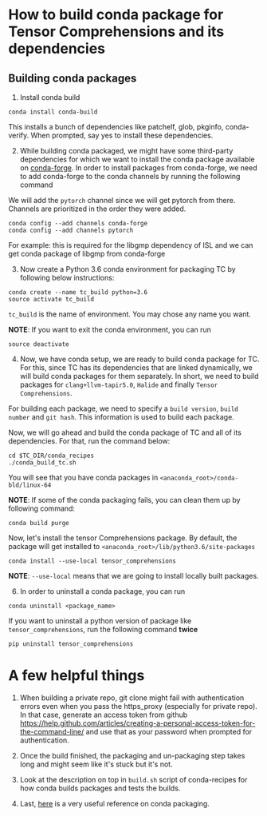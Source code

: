 # How to build conda package for Tensor Comprehensions and its dependencies

## Building conda packages

1. Install conda build

```Shell
conda install conda-build
```

This installs a bunch of dependencies like patchelf, glob, pkginfo, conda-verify.
When prompted, say yes to install these dependencies.

2. While building conda packaged, we might have some third-party dependencies for which we want to install the conda package available on [conda-forge](https://github.com/conda-forge/feedstocks). In order to install packages from conda-forge, we need to add conda-forge to the conda channels by running the following command

We will add the `pytorch` channel since we will get pytorch from there. Channels are prioritized in the order they were added.

```Shell
conda config --add channels conda-forge
conda config --add channels pytorch
```

For example: this is required for the libgmp dependency of ISL and we can get
conda package of libgmp from conda-forge

3. Now create a Python 3.6 conda environment for packaging TC by following below
instructions:

```Shell
conda create --name tc_build python=3.6
source activate tc_build
```

`tc_build` is the name of environment. You may chose any name you want.

**NOTE**: If you want to exit the conda environment, you can run

```Shell
source deactivate
```

4. Now, we have conda setup, we are ready to build conda package for TC. For this,
since TC has its dependencies that are linked dynamically, we will build conda
packages for them separately. In short, we need to build packages for `clang+llvm-tapir5.0`, `Halide` and finally `Tensor Comprehensions`.

For building each package, we need to specify a `build version`, `build number` and
`git hash`. This information is used to build each package.

Now, we will go ahead and build the conda package of TC and all of its dependencies. For that, run the command below:

```Shell
cd $TC_DIR/conda_recipes
./conda_build_tc.sh
```

You will see that you have conda packages in `<anaconda_root>/conda-bld/linux-64`

**NOTE**: If some of the conda packaging fails, you can clean them up by following
command:

```Shell
conda build purge
```

Now, let's install the tensor Comprehensions package. By default, the package
will get installed to `<anaconda_root>/lib/python3.6/site-packages`

```Shell
conda install --use-local tensor_comprehensions
```

**NOTE**: `--use-local` means that we are going to install locally built packages.

6. In order to uninstall a conda package, you can run

```Shell
conda uninstall <package_name>
```

If you want to uninstall a python version of package like `tensor_comprehensions`,
run the following command **twice**

```Shell
pip uninstall tensor_comprehensions
```

# A few helpful things
1. When building a private repo, git clone might fail with authentication errors
even when you pass the https_proxy (especially for private repo). In that case,
generate an access token from github https://help.github.com/articles/creating-a-personal-access-token-for-the-command-line/
and use that as your password when prompted for authentication.

2. Once the build finished, the packaging and un-packaging step takes long
and might seem like it's stuck but it's not.

3. Look at the description on top in `build.sh` script of conda-recipes for how
conda builds packages and tests the builds.

4. Last, [here](https://conda.io/docs/user-guide/tasks/index.html) is a very useful reference on conda packaging.
